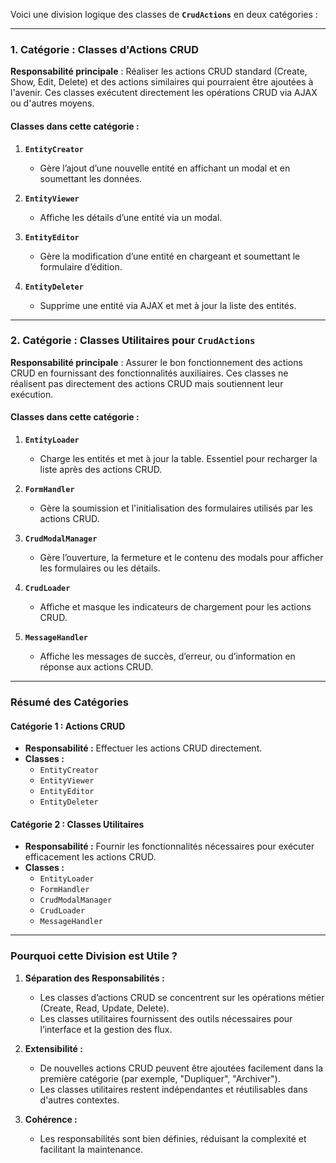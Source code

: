 Voici une division logique des classes de **`CrudActions`** en deux catégories :

---

### **1. Catégorie : Classes d'Actions CRUD**
**Responsabilité principale** : Réaliser les actions CRUD standard (Create, Show, Edit, Delete) et des actions similaires qui pourraient être ajoutées à l'avenir. Ces classes exécutent directement les opérations CRUD via AJAX ou d'autres moyens.

#### **Classes dans cette catégorie :**
1. **`EntityCreator`**
   - Gère l’ajout d’une nouvelle entité en affichant un modal et en soumettant les données.

2. **`EntityViewer`**
   - Affiche les détails d’une entité via un modal.

3. **`EntityEditor`**
   - Gère la modification d’une entité en chargeant et soumettant le formulaire d’édition.

4. **`EntityDeleter`**
   - Supprime une entité via AJAX et met à jour la liste des entités.

---

### **2. Catégorie : Classes Utilitaires pour `CrudActions`**
**Responsabilité principale** : Assurer le bon fonctionnement des actions CRUD en fournissant des fonctionnalités auxiliaires. Ces classes ne réalisent pas directement des actions CRUD mais soutiennent leur exécution.

#### **Classes dans cette catégorie :**
1. **`EntityLoader`**
   - Charge les entités et met à jour la table. Essentiel pour recharger la liste après des actions CRUD.

2. **`FormHandler`**
   - Gère la soumission et l'initialisation des formulaires utilisés par les actions CRUD.

3. **`CrudModalManager`**
   - Gère l’ouverture, la fermeture et le contenu des modals pour afficher les formulaires ou les détails.

4. **`CrudLoader`**
   - Affiche et masque les indicateurs de chargement pour les actions CRUD.

5. **`MessageHandler`**
   - Affiche les messages de succès, d’erreur, ou d’information en réponse aux actions CRUD.

---

### **Résumé des Catégories**

#### **Catégorie 1 : Actions CRUD**
- **Responsabilité :** Effectuer les actions CRUD directement.
- **Classes :**
  - `EntityCreator`
  - `EntityViewer`
  - `EntityEditor`
  - `EntityDeleter`

#### **Catégorie 2 : Classes Utilitaires**
- **Responsabilité :** Fournir les fonctionnalités nécessaires pour exécuter efficacement les actions CRUD.
- **Classes :**
  - `EntityLoader`
  - `FormHandler`
  - `CrudModalManager`
  - `CrudLoader`
  - `MessageHandler`

---

### **Pourquoi cette Division est Utile ?**
1. **Séparation des Responsabilités :**
   - Les classes d’actions CRUD se concentrent sur les opérations métier (Create, Read, Update, Delete).
   - Les classes utilitaires fournissent des outils nécessaires pour l’interface et la gestion des flux.

2. **Extensibilité :**
   - De nouvelles actions CRUD peuvent être ajoutées facilement dans la première catégorie (par exemple, "Dupliquer", "Archiver").
   - Les classes utilitaires restent indépendantes et réutilisables dans d'autres contextes.

3. **Cohérence :**
   - Les responsabilités sont bien définies, réduisant la complexité et facilitant la maintenance.
